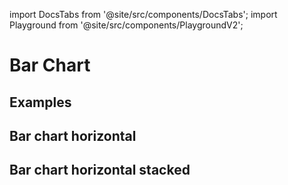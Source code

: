 import DocsTabs from '@site/src/components/DocsTabs';
import Playground from '@site/src/components/PlaygroundV2';

# Bar Chart

## Examples

## Bar chart horizontal

<Playground
height="40rem"
name="echarts-bar-simple"
noMargin
examplesByName>
</Playground>

## Bar chart horizontal stacked

<Playground
height="40rem"
name="echarts-bar-horizontal-stacked"
noMargin
examplesByName>
</Playground>



